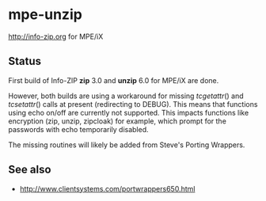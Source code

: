 # mpe-unzip
http://info-zip.org for MPE/iX

## Status

First build of Info-ZIP **zip** 3.0 and **unzip** 6.0 for MPE/iX are done.

However, both builds are using a workaround for missing _tcgetattr_()
and _tcsetattr_() calls at present (redirecting to DEBUG). This means
that functions using echo on/off are currently not supported. This
impacts functions like encryption (zip, unzip, zipcloak) for example,
which prompt for the passwords with echo temporarily disabled.

The missing routines will likely be added from Steve's Porting Wrappers.

## See also

- http://www.clientsystems.com/portwrappers650.html
